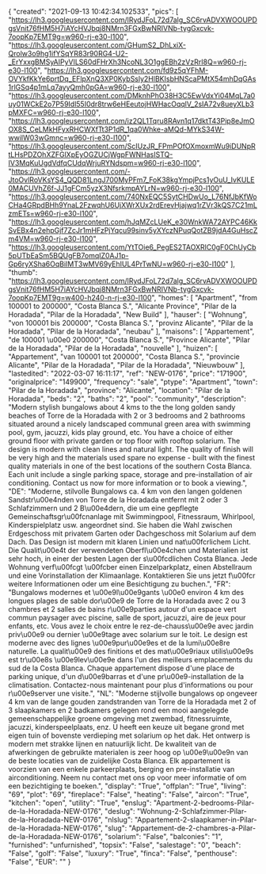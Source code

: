 {
"created": "2021-09-13 10:42:34.102533",
"pics": [
"https://lh3.googleusercontent.com/lRydJFoL72d7alg_SC6rvADVXWOOUPDgsVnit76fHM5H7iAYcHVJbqj8NMrn3FGxBwNRIVNb-tygGxcvk-7oopKp7EMT9g=w960-rj-e30-l100",
"https://lh3.googleusercontent.com/GHumS2_DhLxiX-Qrolw3o9hg1ifYSqYR83r90RG4-U2-_ErYxxgBMSyAIPyVILS60dFHrXh3NcoNL3O1ggEBh2zVzRrI8Q=w960-rj-e30-l100",
"https://lh3.googleusercontent.com/fd9z5qYFhM-OVYkfKkYe6prtDq_EFlpXnQ3XP0KybSsly2HlBKIsbHNScaPMtX54mhDqGAs1rlGSq4p1mLq7ayyQmh0pGA=w960-rj-e30-l100",
"https://lh3.googleusercontent.com/DMknhPhO38H3C5EwVdxYi04MqL7a0uy01WCkE2o7P59Idl55I0dr8trw6eHEeutojHWHacOqqlV_2sIA72v8ueyXLb3pMXFC=w960-rj-e30-l100",
"https://lh3.googleusercontent.com/iz2QL1Tqru8RAvn1q17dktT43Pip8eJmOOX8S_CeLMkHFyxRHCWXfTt3P1dR_1qa0Whke-aMQd-MYkS34W-wwilW03wGmnc=w960-rj-e30-l100",
"https://lh3.googleusercontent.com/ScIUzJR_FPmPOfOXmoxmWu9iDUNpRtLHsPDZOhXZFGlXpEyOGZUCjWgpFWNHasISTQ-IV3MqKuUgdVdfqCUdqWrjuRYNdspm=w960-rj-e30-l100",
"https://lh3.googleusercontent.com/-JtoOvlRoVKsYS4_QQD81LngJ700MyPFm7_FoK38kgYmpjPcs1yOuU_IvKULE0MACUVhZ6f-JJ1gFCm5yzX3NfsrkmpAYLrN=w960-rj-e30-l100",
"https://lh3.googleusercontent.com/740NxEQC5SytCHDwUo_L76NfJbKfWoCHa4GRpdBHh9YnaL2FzwqhU6UjXWrXUx2rdErevHjajwq1rZVr3kQS7C21mLzmETs=w960-rj-e30-l100",
"https://lh3.googleusercontent.com/hJqMZcLUeK_e30WnkWA72AYPC46KkSvEBx4n2ehpGjf7ZcJr1mHFzPjYqcu99sinv5yXYczNPuqQotZB9jdA4GuHscZm4VM=w960-rj-e30-l100",
"https://lh3.googleusercontent.com/YtTOie6_PegES2TAOXRlC0gF0ChUyCb5pUTbEaSm5BQUgFB7omqIZ0AJ1p-Gp6ryXSha6OqBiIMT3wMV69yEhIUL4PrTwNU=w960-rj-e30-l100"
],
"thumb": "https://lh3.googleusercontent.com/lRydJFoL72d7alg_SC6rvADVXWOOUPDgsVnit76fHM5H7iAYcHVJbqj8NMrn3FGxBwNRIVNb-tygGxcvk-7oopKp7EMT9g=w400-h240-n-rj-e30-l100",
"homes": [
"Apartment",
"from 100001 to 200000",
"Costa Blanca S.",
"Alicante Province",
"Pilar de la Horadada",
"Pilar de la Horadada",
"New Build"
],
"hauser": [
"Wohnung",
"von 100001 bis 200000",
"Costa Blanca S.",
"provinz Alicante",
"Pilar de la Horadada",
"Pilar de la Horadada",
"neubau"
],
"maisons": [
"Appartement",
"de 100001 \u00e0 200000",
"Costa Blanca S.",
"Province Alicante",
"Pilar de la Horadada",
"Pilar de la Horadada",
"nouvelle"
],
"huizen": [
"Appartement",
"van 100001 tot 200000",
"Costa Blanca S.",
"provincie Alicante",
"Pilar de la Horadada",
"Pilar de la Horadada",
"Nieuwbouw"
],
"lastedited": "2022-03-07 16:11:17",
"ref": "NEW-0176",
"price": "171900",
"originalprice": "149900",
"frequency": "sale",
"ptype": "Apartment",
"town": "Pilar de la Horadada",
"province": "Alicante",
"location": "Pilar de la Horadada",
"beds": "2",
"baths": "2",
"pool": "community",
"description": "Modern stylish bungalows about 4 kms to the the long golden sandy beaches of Torre de la Horadada with 2 or 3 bedrooms and 2 bathrooms situated around a nicely landscaped communal green area with swimming pool, gym, jacuzzi, kids play ground, etc. You have a choice of either ground floor with private garden or top floor with rooftop solarium. The design is modern with clean lines and natural light. The quality of finish will be very high and the materials used spare no expense - built with the finest quality materials in one of the best locations of the southern Costa Blanca. Each unit include a single parking space, storage and pre-installation of air conditioning. Contact us now for more information or to book a viewing.",
"DE": "Moderne, stilvolle Bungalows ca. 4 km von den langen goldenen Sandstr\u00e4nden von Torre de la Horadada entfernt mit 2 oder 3 Schlafzimmern und 2 B\u00e4dern, die um eine gepflegte Gemeinschaftsgr\u00fcnanlage mit Swimmingpool, Fitnessraum, Whirlpool, Kinderspielplatz usw. angeordnet sind. Sie haben die Wahl zwischen Erdgeschoss mit privatem Garten oder Dachgeschoss mit Solarium auf dem Dach. Das Design ist modern mit klaren Linien und nat\u00fcrlichem Licht. Die Qualit\u00e4t der verwendeten Oberfl\u00e4chen und Materialien ist sehr hoch,  in einer der besten Lagen der s\u00fcdlichen Costa Blanca. Jede Wohnung verf\u00fcgt \u00fcber einen Einzelparkplatz, einen Abstellraum und eine Vorinstallation der Klimaanlage. Kontaktieren Sie uns jetzt f\u00fcr weitere Informationen oder um eine Besichtigung zu buchen.",
"FR": "Bungalows modernes et \u00e9l\u00e9gants \u00e0 environ 4 km des longues plages de sable dor\u00e9 de Torre de la Horadada avec 2 ou 3 chambres et 2 salles de bains r\u00e9parties autour d'un espace vert commun paysager avec piscine, salle de sport, jacuzzi, aire de jeux pour enfants, etc. Vous avez le choix entre le rez-de-chauss\u00e9e avec jardin priv\u00e9 ou dernier \u00e9tage avec solarium sur le toit. Le design est moderne avec des lignes \u00e9pur\u00e9es et de la lumi\u00e8re naturelle. La qualit\u00e9 des finitions et des mat\u00e9riaux utilis\u00e9s est tr\u00e8s \u00e9lev\u00e9e dans l'un des meilleurs emplacements du sud de la Costa Blanca. Chaque appartement dispose d'une place de parking unique, d'un d\u00e9barras et d'une pr\u00e9-installation de la climatisation. Contactez-nous maintenant pour plus d'informations ou pour r\u00e9server une visite.",
"NL": "Moderne stijlvolle bungalows op ongeveer 4 km van de lange gouden zandstranden van Torre de la Horadada met 2 of 3 slaapkamers en 2 badkamers gelegen rond een mooi aangelegde gemeenschappelijke groene omgeving met zwembad, fitnessruimte, jacuzzi, kinderspeelplaats, enz. U heeft een keuze uit begane grond met eigen tuin of bovenste verdieping met solarium op het dak. Het ontwerp is modern met strakke lijnen en natuurlijk licht. De kwaliteit van de afwerkingen de gebruikte materialen is zeer hoog op \u00e9\u00e9n van de beste locaties van de zuidelijke Costa Blanca. Elk appartement is voorzien van een enkele parkeerplaats, berging en pre-installatie van airconditioning. Neem nu contact met ons op voor meer informatie of om een bezichtiging te boeken.",
"display": "True",
"offplan": "True",
"living": "69",
"plot": "69",
"fireplace": "False",
"heating": "False",
"aircon": "True",
"kitchen": "open",
"utility": "True",
"enslug": "Apartment-2-bedrooms-Pilar-de-la-Horadada-NEW-0176",
"deslug": "Wohnung-2-Schlafzimmer-Pilar-de-la-Horadada-NEW-0176",
"nlslug": "Appartement-2-slaapkamer-in-Pilar-de-la-Horadada-NEW-0176",
"slug": "Appartement-de-2-chambres-a-Pilar-de-la-Horadada-NEW-0176",
"solarium": "False",
"balconies": "1",
"furnished": "unfurnished",
"topsix": "False",
"salestage": "0",
"beach": "False",
"golf": "False",
"luxury": "True",
"finca": "False",
"penthouse": "False",
"EUR": ""
}